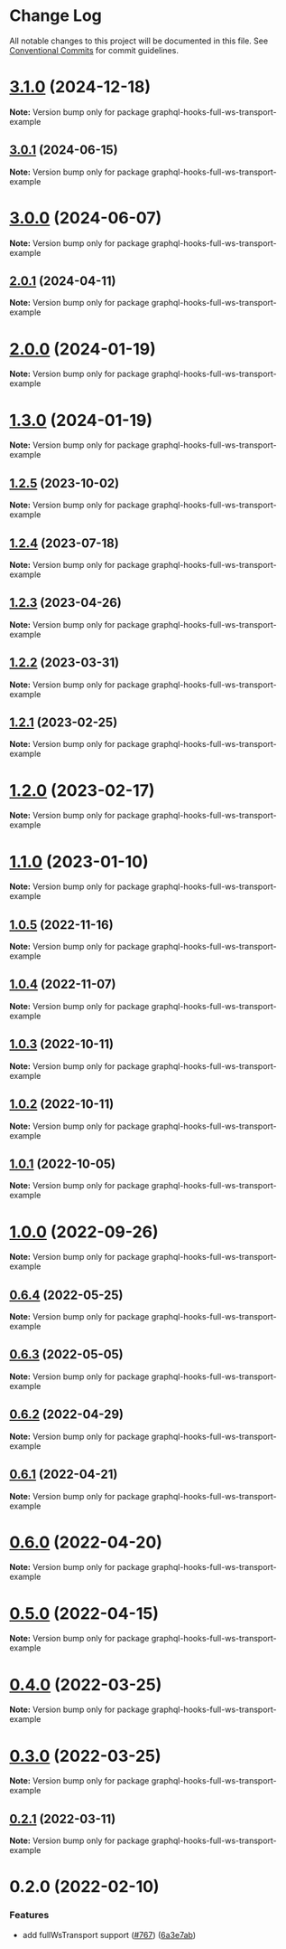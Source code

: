 # Change Log

All notable changes to this project will be documented in this file.
See [Conventional Commits](https://conventionalcommits.org) for commit guidelines.

# [3.1.0](https://github.com/nearform/graphql-hooks/compare/graphql-hooks-full-ws-transport-example@3.0.1...graphql-hooks-full-ws-transport-example@3.1.0) (2024-12-18)

**Note:** Version bump only for package graphql-hooks-full-ws-transport-example





## [3.0.1](https://github.com/nearform/graphql-hooks/compare/graphql-hooks-full-ws-transport-example@3.0.0...graphql-hooks-full-ws-transport-example@3.0.1) (2024-06-15)

**Note:** Version bump only for package graphql-hooks-full-ws-transport-example





# [3.0.0](https://github.com/nearform/graphql-hooks/compare/graphql-hooks-full-ws-transport-example@2.0.1...graphql-hooks-full-ws-transport-example@3.0.0) (2024-06-07)

**Note:** Version bump only for package graphql-hooks-full-ws-transport-example





## [2.0.1](https://github.com/nearform/graphql-hooks/compare/graphql-hooks-full-ws-transport-example@2.0.0...graphql-hooks-full-ws-transport-example@2.0.1) (2024-04-11)

**Note:** Version bump only for package graphql-hooks-full-ws-transport-example





# [2.0.0](https://github.com/nearform/graphql-hooks/compare/graphql-hooks-full-ws-transport-example@1.3.0...graphql-hooks-full-ws-transport-example@2.0.0) (2024-01-19)

**Note:** Version bump only for package graphql-hooks-full-ws-transport-example





# [1.3.0](https://github.com/nearform/graphql-hooks/compare/graphql-hooks-full-ws-transport-example@1.2.5...graphql-hooks-full-ws-transport-example@1.3.0) (2024-01-19)

**Note:** Version bump only for package graphql-hooks-full-ws-transport-example





## [1.2.5](https://github.com/nearform/graphql-hooks/compare/graphql-hooks-full-ws-transport-example@1.2.4...graphql-hooks-full-ws-transport-example@1.2.5) (2023-10-02)

**Note:** Version bump only for package graphql-hooks-full-ws-transport-example





## [1.2.4](https://github.com/nearform/graphql-hooks/compare/graphql-hooks-full-ws-transport-example@1.2.3...graphql-hooks-full-ws-transport-example@1.2.4) (2023-07-18)

**Note:** Version bump only for package graphql-hooks-full-ws-transport-example





## [1.2.3](https://github.com/nearform/graphql-hooks/compare/graphql-hooks-full-ws-transport-example@1.2.2...graphql-hooks-full-ws-transport-example@1.2.3) (2023-04-26)

**Note:** Version bump only for package graphql-hooks-full-ws-transport-example





## [1.2.2](https://github.com/nearform/graphql-hooks/compare/graphql-hooks-full-ws-transport-example@1.2.1...graphql-hooks-full-ws-transport-example@1.2.2) (2023-03-31)

**Note:** Version bump only for package graphql-hooks-full-ws-transport-example





## [1.2.1](https://github.com/nearform/graphql-hooks/compare/graphql-hooks-full-ws-transport-example@1.2.0...graphql-hooks-full-ws-transport-example@1.2.1) (2023-02-25)

**Note:** Version bump only for package graphql-hooks-full-ws-transport-example





# [1.2.0](https://github.com/nearform/graphql-hooks/compare/graphql-hooks-full-ws-transport-example@1.1.0...graphql-hooks-full-ws-transport-example@1.2.0) (2023-02-17)

**Note:** Version bump only for package graphql-hooks-full-ws-transport-example





# [1.1.0](https://github.com/nearform/graphql-hooks/compare/graphql-hooks-full-ws-transport-example@1.0.5...graphql-hooks-full-ws-transport-example@1.1.0) (2023-01-10)

**Note:** Version bump only for package graphql-hooks-full-ws-transport-example

## [1.0.5](https://github.com/nearform/graphql-hooks/compare/graphql-hooks-full-ws-transport-example@1.0.4...graphql-hooks-full-ws-transport-example@1.0.5) (2022-11-16)

**Note:** Version bump only for package graphql-hooks-full-ws-transport-example

## [1.0.4](https://github.com/nearform/graphql-hooks/compare/graphql-hooks-full-ws-transport-example@1.0.3...graphql-hooks-full-ws-transport-example@1.0.4) (2022-11-07)

**Note:** Version bump only for package graphql-hooks-full-ws-transport-example

## [1.0.3](https://github.com/nearform/graphql-hooks/compare/graphql-hooks-full-ws-transport-example@1.0.2...graphql-hooks-full-ws-transport-example@1.0.3) (2022-10-11)

**Note:** Version bump only for package graphql-hooks-full-ws-transport-example

## [1.0.2](https://github.com/nearform/graphql-hooks/compare/graphql-hooks-full-ws-transport-example@1.0.1...graphql-hooks-full-ws-transport-example@1.0.2) (2022-10-11)

**Note:** Version bump only for package graphql-hooks-full-ws-transport-example

## [1.0.1](https://github.com/nearform/graphql-hooks/compare/graphql-hooks-full-ws-transport-example@1.0.0...graphql-hooks-full-ws-transport-example@1.0.1) (2022-10-05)

**Note:** Version bump only for package graphql-hooks-full-ws-transport-example

# [1.0.0](https://github.com/nearform/graphql-hooks/compare/graphql-hooks-full-ws-transport-example@0.6.4...graphql-hooks-full-ws-transport-example@1.0.0) (2022-09-26)

**Note:** Version bump only for package graphql-hooks-full-ws-transport-example

## [0.6.4](https://github.com/nearform/graphql-hooks/compare/graphql-hooks-full-ws-transport-example@0.6.3...graphql-hooks-full-ws-transport-example@0.6.4) (2022-05-25)

**Note:** Version bump only for package graphql-hooks-full-ws-transport-example

## [0.6.3](https://github.com/nearform/graphql-hooks/compare/graphql-hooks-full-ws-transport-example@0.6.2...graphql-hooks-full-ws-transport-example@0.6.3) (2022-05-05)

**Note:** Version bump only for package graphql-hooks-full-ws-transport-example

## [0.6.2](https://github.com/nearform/graphql-hooks/compare/graphql-hooks-full-ws-transport-example@0.6.1...graphql-hooks-full-ws-transport-example@0.6.2) (2022-04-29)

**Note:** Version bump only for package graphql-hooks-full-ws-transport-example

## [0.6.1](https://github.com/nearform/graphql-hooks/compare/graphql-hooks-full-ws-transport-example@0.6.0...graphql-hooks-full-ws-transport-example@0.6.1) (2022-04-21)

**Note:** Version bump only for package graphql-hooks-full-ws-transport-example

# [0.6.0](https://github.com/nearform/graphql-hooks/compare/graphql-hooks-full-ws-transport-example@0.5.0...graphql-hooks-full-ws-transport-example@0.6.0) (2022-04-20)

**Note:** Version bump only for package graphql-hooks-full-ws-transport-example

# [0.5.0](https://github.com/nearform/graphql-hooks/compare/graphql-hooks-full-ws-transport-example@0.4.0...graphql-hooks-full-ws-transport-example@0.5.0) (2022-04-15)

**Note:** Version bump only for package graphql-hooks-full-ws-transport-example

# [0.4.0](https://github.com/nearform/graphql-hooks/compare/graphql-hooks-full-ws-transport-example@0.3.0...graphql-hooks-full-ws-transport-example@0.4.0) (2022-03-25)

**Note:** Version bump only for package graphql-hooks-full-ws-transport-example

# [0.3.0](https://github.com/nearform/graphql-hooks/compare/graphql-hooks-full-ws-transport-example@0.2.1...graphql-hooks-full-ws-transport-example@0.3.0) (2022-03-25)

**Note:** Version bump only for package graphql-hooks-full-ws-transport-example

## [0.2.1](https://github.com/nearform/graphql-hooks/compare/graphql-hooks-full-ws-transport-example@0.2.0...graphql-hooks-full-ws-transport-example@0.2.1) (2022-03-11)

**Note:** Version bump only for package graphql-hooks-full-ws-transport-example

# 0.2.0 (2022-02-10)

### Features

- add fullWsTransport support ([#767](https://github.com/nearform/graphql-hooks/issues/767)) ([6a3e7ab](https://github.com/nearform/graphql-hooks/commit/6a3e7ab879e8d2a85ded42fb6cf34e124541018f))
